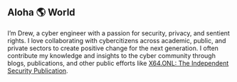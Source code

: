 ## Aloha 🌎 World

I’m Drew, a cyber engineer with a passion for security, privacy, and sentient rights. I love collaborating with cybercitizens across academic, public, and private sectors to create positive change for the next generation. I often contribute my knowledge and insights to the cyber community through blogs, publications, and other public efforts like [X64.ONL: The Independent Security Publication](https://x64.onl/).
